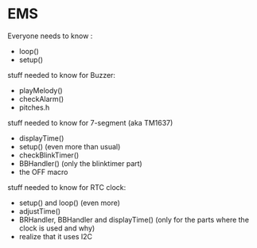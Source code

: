 # EMS

Everyone needs to know :
- loop()
- setup()

stuff needed to know for Buzzer:
- playMelody()
- checkAlarm()
- pitches.h 

stuff needed to know for 7-segment (aka TM1637)
- displayTime()
- setup() (even more than usual)
- checkBlinkTimer()
- BBHandler() (only the blinktimer part)
- the OFF macro

stuff needed to know for RTC clock:
- setup() and loop() (even more)
- adjustTime()
- BRHandler, BBHandler and displayTime() (only for the parts where the clock is used and why)
- realize that it uses I2C
